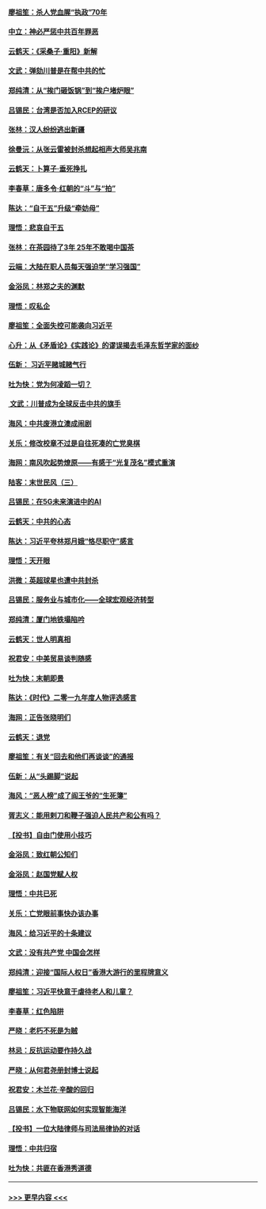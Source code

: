 #### [廖祖笙：杀人党血腥“执政”70年](../pages/nsc993/n11745144.md?t=12262144) 
#### [中立：神必严惩中共百年罪恶](../pages/nsc993/n11744970.md?t=12262144) 
#### [云鹤天：《采桑子‧重阳》新解](../pages/nsc993/n11744948.md?t=12262144) 
#### [文武：弹劾川普是在帮中共的忙](../pages/nsc993/n11744758.md?t=12262144) 
#### [郑纯清：从“挨门砸饭锅”到“挨户堵炉眼”](../pages/nsc993/n11744745.md?t=12262144) 
#### [吕锡民：台湾是否加入RCEP的研议](../pages/nsc993/n11744701.md?t=12262144) 
#### [张林：汉人纷纷逃出新疆](../pages/nsc993/n11743530.md?t=12262144) 
#### [徐曼沅：从张云雷被封杀想起相声大师吴兆南](../pages/nsc993/n11741816.md?t=12262144) 
#### [云鹤天：卜算子‧垂死挣扎](../pages/nsc993/n11739956.md?t=12262144) 
#### [李春草：唐多令‧红朝的“斗”与“拍”](../pages/nsc993/n11739830.md?t=12262144) 
#### [陈达：“自干五”升级“牵妨母”](../pages/nsc993/n11739724.md?t=12262144) 
#### [理悟：悲哀自干五](../pages/nsc993/n11739547.md?t=12262144) 
#### [张林：在茶园待了3年 25年不敢喝中国茶](../pages/nsc993/n11739240.md?t=12262144) 
#### [云端：大陆在职人员每天强迫学“学习强国”](../pages/nsc993/n11738735.md?t=12262144) 
#### [金浴凤：林郑之夫的渊默](../pages/nsc993/n11737735.md?t=12262144) 
#### [理悟：叹私企](../pages/nsc993/n11737715.md?t=12262144) 
#### [廖祖笙：全面失控可能袭向习近平](../pages/nsc993/n11737704.md?t=12262144) 
#### [心升：从《矛盾论》《实践论》的谬误揭去毛泽东哲学家的面纱](../pages/nsc993/n11736962.md?t=12262144) 
#### [伍新： 习近平赌城赌气行](../pages/nsc993/n11736929.md?t=12262144) 
#### [吐为快：党为何凌蹈一切？](../pages/nsc993/n11736915.md?t=12262144) 
#### [ 文武：川普成为全球反击中共的旗手](../pages/nsc993/n11736882.md?t=12262144) 
#### [海风：中共废港立澳成闹剧](../pages/nsc993/n11735857.md?t=12262144) 
#### [关乐：修改校章不过是自往死凑的亡党臭棋](../pages/nsc993/n11735097.md?t=12262144) 
#### [海网：南风吹起势燎原——有感于“光复茂名”模式重演](../pages/nsc993/n11732308.md?t=12262144) 
#### [陆客：末世民风（三）](../pages/nsc993/n11732211.md?t=12262144) 
#### [吕锡民：在5G未来演进中的AI](../pages/nsc993/n11730010.md?t=12262144) 
#### [云鹤天：中共的心态](../pages/nsc993/n11729906.md?t=12262144) 
#### [陈达：习近平夸林郑月娥“恪尽职守”感言](../pages/nsc993/n11729881.md?t=12262144) 
#### [理悟：天开眼](../pages/nsc993/n11729699.md?t=12262144) 
#### [洪微：英超球星也遭中共封杀](../pages/nsc993/n11727243.md?t=12262144) 
#### [吕锡民：服务业与城市化——全球宏观经济转型](../pages/nsc993/n11725845.md?t=12262144) 
#### [郑纯清：厦门地铁塌陷吟](../pages/nsc993/n11725813.md?t=12262144) 
#### [云鹤天：世人明真相](../pages/nsc993/n11725621.md?t=12262144) 
#### [祝君安：中美贸易谈判随感](../pages/nsc993/n11725609.md?t=12262144) 
#### [吐为快：末朝即景](../pages/nsc993/n11723365.md?t=12262144) 
#### [陈达：《时代》二零一九年度人物评选感言](../pages/nsc993/n11723337.md?t=12262144) 
#### [海网：正告张晓明们](../pages/nsc993/n11723228.md?t=12262144) 
#### [云鹤天：退党](../pages/nsc993/n11723056.md?t=12262144) 
#### [廖祖笙：有关“回去和他们再谈谈”的通报](../pages/nsc993/n11722442.md?t=12262144) 
#### [伍新：从“头踢脚”说起](../pages/nsc993/n11722429.md?t=12262144) 
#### [海风：“恶人榜”成了阎王爷的“生死簿”](../pages/nsc993/n11722272.md?t=12262144) 
#### [胥志义：能用剌刀和鞭子强迫人民共产和公有吗？](../pages/nsc993/n11720569.md?t=12262144) 
#### [【投书】自由门使用小技巧](../pages/nsc993/n11720180.md?t=12262144) 
#### [金浴凤：致红朝公知们](../pages/nsc993/n11720563.md?t=12262144) 
#### [金浴凤：赵国党赋人权](../pages/nsc993/n11720533.md?t=12262144) 
#### [理悟：中共已死](../pages/nsc993/n11720233.md?t=12262144) 
#### [关乐：亡党眼前事快办该办事](../pages/nsc993/n11719160.md?t=12262144) 
#### [海风：给习近平的十条建议](../pages/nsc993/n11717616.md?t=12262144) 
#### [文武：没有共产党 中国会怎样](../pages/nsc993/n11717584.md?t=12262144) 
#### [郑纯清：迎接“国际人权日”香港大游行的里程牌意义](../pages/nsc993/n11717417.md?t=12262144) 
#### [廖祖笙：习近平快意于虐待老人和儿童？](../pages/nsc993/n11715313.md?t=12262144) 
#### [李春草：红色陷阱](../pages/nsc993/n11715029.md?t=12262144) 
#### [严晓：老朽不死是为贼](../pages/nsc993/n11712910.md?t=12262144) 
#### [林忌：反抗运动要作持久战](../pages/nsc993/n11712623.md?t=12262144) 
#### [严晓：从何君尧册封博士说起](../pages/nsc993/n11712465.md?t=12262144) 
#### [祝君安：木兰花·辛酸的回归](../pages/nsc993/n11712381.md?t=12262144) 
#### [吕锡民：水下物联网如何实现智能海洋](../pages/nsc993/n11711158.md?t=12262144) 
#### [【投书】一位大陆律师与司法局律协的对话](../pages/nsc993/n11709675.md?t=12262144) 
#### [理悟：中共归宿](../pages/nsc993/n11710059.md?t=12262144) 
#### [吐为快：共匪在香港秀道德](../pages/nsc993/n11709979.md?t=12262144) 

----
#### [ >>> 更早内容 <<< ](../indexes/nsc993-earlier.md)
